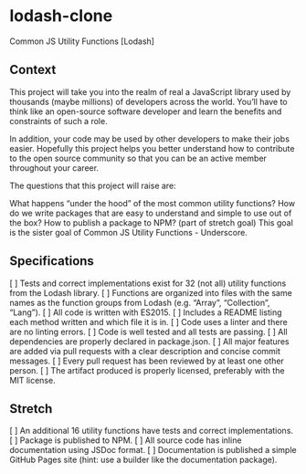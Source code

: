 # lodash-clone
Common JS Utility Functions [Lodash]

## Context
This project will take you into the realm of real a JavaScript library used by thousands (maybe millions) of developers across the world. You’ll have to think like an open-source software developer and learn the benefits and constraints of such a role.

In addition, your code may be used by other developers to make their jobs easier. Hopefully this project helps you better understand how to contribute to the open source community so that you can be an active member throughout your career.

The questions that this project will raise are:

What happens “under the hood” of the most common utility functions?
How do we write packages that are easy to understand and simple to use out of the box?
How to publish a package to NPM? (part of stretch goal)
This goal is the sister goal of Common JS Utility Functions - Underscore.

## Specifications
[ ] Tests and correct implementations exist for 32 (not all) utility functions from the Lodash library.
[ ] Functions are organized into files with the same names as the function groups from Lodash (e.g. “Array”, “Collection”, “Lang”).
[ ] All code is written with ES2015.
[ ] Includes a README listing each method written and which file it is in.
[ ] Code uses a linter and there are no linting errors.
[ ] Code is well tested and all tests are passing.
[ ] All dependencies are properly declared in package.json.
[ ] All major features are added via pull requests with a clear description and concise commit messages.
[ ] Every pull request has been reviewed by at least one other person.
[ ] The artifact produced is properly licensed, preferably with the MIT license.

## Stretch
[ ] An additional 16 utility functions have tests and correct implementations.
[ ] Package is published to NPM.
[ ] All source code has inline documentation using JSDoc format.
[ ] Documentation is published a simple GitHub Pages site (hint: use a builder like the documentation package).
